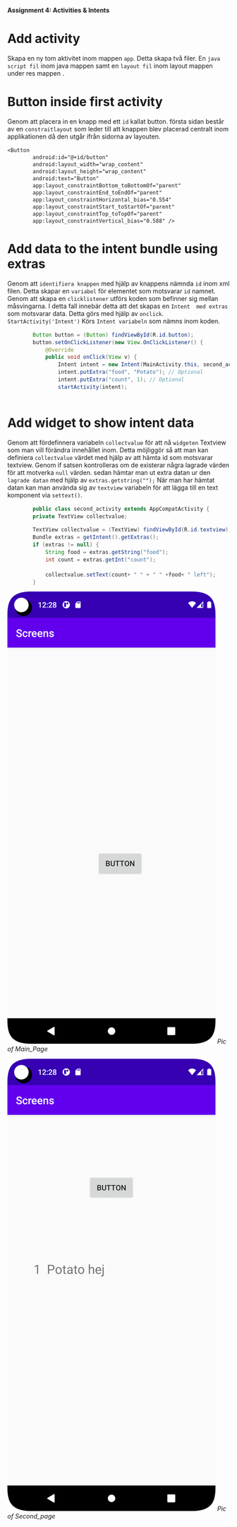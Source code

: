 
**Assignment 4: Activities & Intents**
# Add activity
Skapa en ny tom aktivitet inom mappen `app`. Detta skapa två filer. En `java script fil` inom java mappen samt en `layout fil` inom layout mappen under res mappen .

# Button inside first activity 
Genom att placera in en knapp med ett `id` kallat button. första sidan består av en `constraitlayout` som leder till att knappen blev placerad centralt inom applikationen då den utgår ifrån 
sidorna av layouten.
```0ml
<Button
        android:id="@+id/button"
        android:layout_width="wrap_content"
        android:layout_height="wrap_content"
        android:text="Button"
        app:layout_constraintBottom_toBottomOf="parent"
        app:layout_constraintEnd_toEndOf="parent"
        app:layout_constraintHorizontal_bias="0.554"
        app:layout_constraintStart_toStartOf="parent"
        app:layout_constraintTop_toTopOf="parent"
        app:layout_constraintVertical_bias="0.588" />
```
# Add data to the intent bundle using extras
Genom att `identifiera knappen` med hjälp av knappens nämnda `id` inom xml filen. Detta skapar en `variabel` för elementet som motsvarar `id` namnet.
Genom att skapa en `clicklistener` utförs koden som befinner sig mellan måsvingarna. I detta fall innebär detta att det skapas en `Intent 
med extras` som motsvarar data. Detta görs med hjälp av `onclick`. `StartActivity('Intent')` Körs `Intent variabeln` som nämns inom koden. 
```java
        Button button = (Button) findViewById(R.id.button);
        button.setOnClickListener(new View.OnClickListener() {
            @Override
            public void onClick(View v) {
                Intent intent = new Intent(MainActivity.this, second_activity.class);
                intent.putExtra("food", "Potato"); // Optional
                intent.putExtra("count", 1); // Optional
                startActivity(intent);
                
```

# Add widget to show intent data
Genom att fördefinnera variabeln `collectvalue` för att nå `widgeten` Textview som man vill förändra innehållet inom. Detta möjliggör så
att man kan definiera `collectvalue` värdet med hjälp av att hämta id som motsvarar
textview. Genom if satsen kontrolleras om de existerar
några lagrade värden för att motverka `null` värden. sedan hämtar man ut extra datan ur den `lagrade datan` med hjälp av `extras.getstring("");`
När man har hämtat datan kan man använda sig av `textview` variabeln för att lägga till en text komponent via `settext()`.
```java
        public class second_activity extends AppCompatActivity {
        private TextView collectvalue;
```

```java
        TextView collectvalue = (TextView) findViewById(R.id.textview);
        Bundle extras = getIntent().getExtras();
        if (extras != null) {
            String food = extras.getString("food");
            int count = extras.getInt("count");

            collectvalue.setText(count+ " " + " " +food+ " left");
        }
```

![](Main.png)
_Pic of Main_Page_

![](Second.png)
_Pic of Second_page_